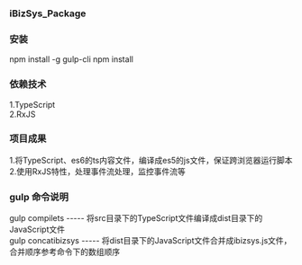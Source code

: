 ### iBizSys_Package

### 安装
npm install -g gulp-cli
npm install 

### 依赖技术
1.TypeScript<br/>
2.RxJS<br/>

### 项目成果
1.将TypeScript、es6的ts内容文件，编译成es5的js文件，保证跨浏览器运行脚本<br/>
2.使用RxJS特性，处理事件流处理，监控事件流等<br/>

### gulp 命令说明
gulp compilets            -----  将src目录下的TypeScript文件编译成dist目录下的JavaScript文件<br/>
gulp concatibizsys        -----  将dist目录下的JavaScript文件合并成ibizsys.js文件，合并顺序参考命令下的数组顺序  
